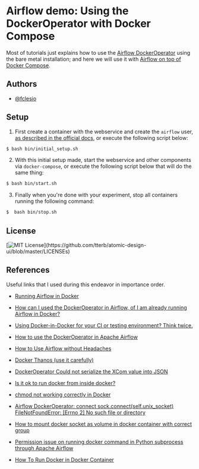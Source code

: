 # Airflow demo: Using the DockerOperator with Docker Compose

Most of tutorials just explains how to use the [Airflow DockerOperator](https://airflow.apache.org/docs/apache-airflow-providers-docker/stable/_api/airflow/providers/docker/operators/docker/index.html) using the bare metal installation; and here we will use it with [Airflow on top of Docker Compose](https://airflow.apache.org/docs/apache-airflow/stable/start/docker.html).

## Authors

- [@fclesio](https://www.github.com/fclesio)

## Setup
1) First create a container with the webservice and create the `airflow` user, [as described in the official docs](https://airflow.apache.org/docs/apache-airflow/stable/start/docker.html), or execute the following script below:
```bash
$ bash bin/initial_setup.sh
```

2) With this initial setup made, start the webservice and other components via `docker-compose`, or execute the following script below that will do the same thing:
```bash
$ bash bin/start.sh
```

3) Finally when you're done with your experiment, stop all containers running the following command:
```bash
$  bash bin/stop.sh
```

## License

[![MIT License](https://img.shields.io/apm/l/atomic-design-ui.svg?)](https://github.com/tterb/atomic-design-ui/blob/master/LICENSEs)
  

## References

Useful links that I used during this endeavor in importance order. 

-    [Running Airflow in Docker](https://airflow.apache.org/docs/apache-airflow/stable/start/docker.html)

-   [How can I used the DockerOperator in Airflow, of I am already running Airflow in Docker?](https://www.reddit.com/r/dataengineering/comments/kmojyc/how_can_i_used_the_dockeroperator_in_airflow_of_i/)

-   [Using Docker-in-Docker for your CI or testing environment? Think twice.](https://jpetazzo.github.io/2015/09/03/do-not-use-docker-in-docker-for-ci/)

-   [How to use the DockerOperator in Apache Airflow](https://marclamberti.com/blog/how-to-use-dockeroperator-apache-airflow/)

-   [How to Use Airflow without Headaches](https://towardsdatascience.com/how-to-use-airflow-without-headaches-4e6e37e6c2bc)

-   [Docker Thanos (use it carefully)](https://gist.github.com/fclesio/436aedee06b91aa8ac863b671919372e)

-   [DockerOperator Could not serialize the XCom value into JSON](https://github.com/apache/airflow/issues/13487)

-   [Is it ok to run docker from inside docker?](https://stackoverflow.com/questions/27879713/is-it-ok-to-run-docker-from-inside-docker)

-   [chmod not working correctly in Docker](https://serverfault.com/questions/772227/chmod-not-working-correctly-in-docker)

-   [Airflow DockerOperator: connect sock.connect(self.unix_socket) FileNotFoundError: [Errno 2] No such file or directory](https://stackoverflow.com/questions/61186983/airflow-dockeroperator-connect-sock-connectself-unix-socket-filenotfounderror)

-   [How to mount docker socket as volume in docker container with correct group](https://stackoverflow.com/questions/36185035/how-to-mount-docker-socket-as-volume-in-docker-container-with-correct-group)

-   [Permission issue on running docker command in Python subprocess through Apache Airflow](https://stackoverflow.com/questions/56782039/permission-issue-on-running-docker-command-in-python-subprocess-through-apache-a/60092639#60092639)

-   [How To Run Docker in Docker Container](https://devopscube.com/run-docker-in-docker/)
